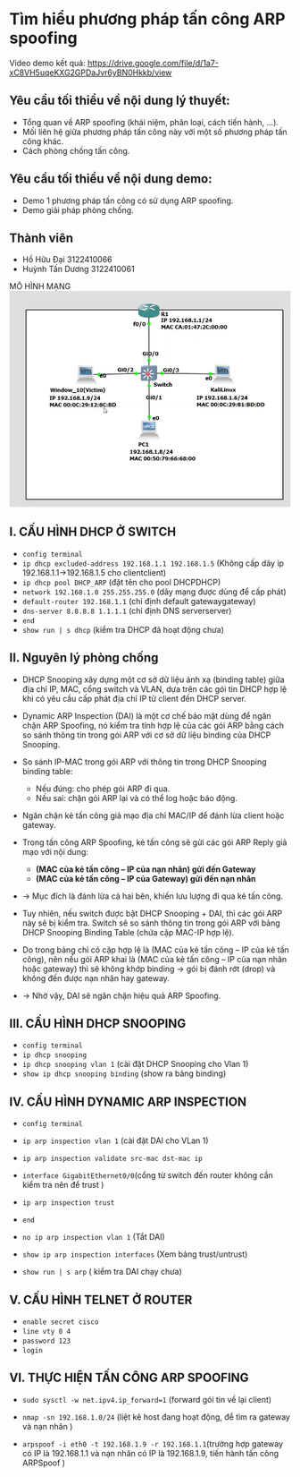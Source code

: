 # Tìm hiểu phương pháp tấn công ARP spoofing
Video demo kết quả: https://drive.google.com/file/d/1a7-xC8VH5uqeKXG2GPDaJvr6yBN0Hkkb/view
## Yêu cầu tối thiểu về nội dung lý thuyết:
- Tổng quan về ARP spoofing (khái niệm, phân loại, cách tiến hành, ...).
- Mối liên hệ giữa phương pháp tấn công này với một số phương pháp tấn công khác.
- Cách phòng chống tấn công.
## Yêu cầu tối thiểu về nội dung demo:
- Demo 1 phương pháp tấn công có sử dụng ARP spoofing.
- Demo giải pháp phòng chống.

## Thành viên
- Hồ Hữu Đại       3122410066
- Huỳnh Tấn Dương  3122410061

MÔ HÌNH MẠNG
![](topology.png)

## I. CẤU HÌNH DHCP Ở SWITCH
- ```config terminal```
- ```ip dhcp excluded-address 192.168.1.1 192.168.1.5``` (Không cấp dãy ip 192.168.1.1->192.168.1.5 cho clientclient)
- ```ip dhcp pool DHCP_ARP``` (đặt tên cho pool DHCPDHCP)
- ```network 192.168.1.0 255.255.255.0``` (dãy mạng được dùng để cấp phát)
- ```default-router 192.168.1.1``` (chỉ định default gatewaygateway)
- ```dns-server 8.8.8.8 1.1.1.1``` (chỉ định DNS serverserver)
- ```end```
- ```show run | s dhcp``` (kiểm tra DHCP đã hoạt động chưa)


## II. Nguyên lý phòng chống
- DHCP Snooping xây dựng một cơ sở dữ liệu ánh xạ (binding table) giữa địa chỉ IP, MAC, cổng switch và VLAN, dựa trên các gói tin DHCP hợp lệ khi có yêu cầu cấp phát địa chỉ IP từ client đến DHCP server.
- Dynamic ARP Inspection (DAI) là một cơ chế bảo mật dùng để ngăn chặn ARP Spoofing, nó kiểm tra tính hợp lệ của các gói ARP bằng cách so sánh thông tin trong gói ARP với cơ sở dữ liệu binding của DHCP Snooping.

- So sánh IP-MAC trong gói ARP với thông tin trong DHCP Snooping binding table:
	- Nếu đúng: cho phép gói ARP đi qua.
	- Nếu sai: chặn gói ARP lại và có thể log hoặc báo động.
- Ngăn chặn kẻ tấn công giả mạo địa chỉ MAC/IP để đánh lừa client hoặc gateway.

- Trong tấn công ARP Spoofing, kẻ tấn công sẽ gửi các gói ARP Reply giả mạo với nội dung:
	- **(MAC của kẻ tấn công – IP của nạn nhân) gửi đến Gateway**
	- **(MAC của kẻ tấn công – IP của Gateway) gửi đến nạn nhân**
- → Mục đích là đánh lừa cả hai bên, khiến lưu lượng đi qua kẻ tấn công.

- Tuy nhiên, nếu switch được bật DHCP Snooping + DAI, thì các gói ARP này sẽ bị kiểm tra. Switch sẽ so sánh thông tin trong gói ARP với bảng DHCP Snooping Binding Table (chứa cặp MAC-IP hợp lệ).
- Do trong bảng chỉ có cặp hợp lệ là (MAC của kẻ tấn công – IP của kẻ tấn công), nên nếu gói ARP khai là (MAC của kẻ tấn công – IP của nạn nhân hoặc gateway) thì sẽ không khớp binding → gói bị đánh rớt (drop) và không đến được nạn nhân hay gateway.

- → Nhờ vậy, DAI sẽ ngăn chặn hiệu quả ARP Spoofing.

## III. CẤU HÌNH DHCP SNOOPING
- ```config terminal```
- ```ip dhcp snooping```
- ```ip dhcp snooping vlan 1``` (cài đặt DHCP Snooping cho Vlan 1)
- ```show ip dhcp snooping binding``` (show ra bảng binding)

## IV. CẤU HÌNH DYNAMIC ARP INSPECTION
- ```config terminal```
- ```ip arp inspection vlan 1``` (cài đặt DAI cho VLan 1)
- ```ip arp inspection validate src-mac dst-mac ip```
- ```interface GigabitEthernet0/0```(cổng từ switch đến router không cần kiểm tra nên để trust )
- ```ip arp inspection trust ```
- ```end```

- ```no ip arp inspection vlan 1``` (Tắt DAI)
- ```show ip arp inspection interfaces``` (Xem bảng trust/untrust)
- ```show run | s arp``` ( kiểm tra DAI chạy chưa)

## V. CẤU HÌNH TELNET Ở ROUTER
- ```enable secret cisco```
- ```line vty 0 4```
- ```password 123```
- ```login```

## VI. THỰC HIỆN TẤN CÔNG ARP SPOOFING
- ```sudo sysctl -w net.ipv4.ip_forward=1``` (forward gói tin về lại client)

- ```nmap -sn 192.168.1.0/24``` (liệt kê host đang hoạt động, để tìm ra gateway và nạn nhân )
- ```arpspoof -i eth0 -t 192.168.1.9 -r 192.168.1.1```(trường hợp gateway có IP là 192.168.1.1 và nạn nhân có IP là 192.168.1.9, tiến hành tấn công ARPSpoof )
